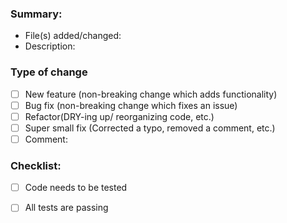 ### Summary:
- File(s) added/changed:
- Description:

### Type of change

- [ ]  New feature (non-breaking change which adds functionality)
- [ ]  Bug fix (non-breaking change which fixes an issue)
- [ ]  Refactor(DRY-ing up/ reorganizing code, etc.)
- [ ]  Super small fix (Corrected a typo, removed a comment, etc.)
- [ ]  Comment:

### Checklist:

- [ ]  Code needs to be tested
- [ ]  All tests are passing


